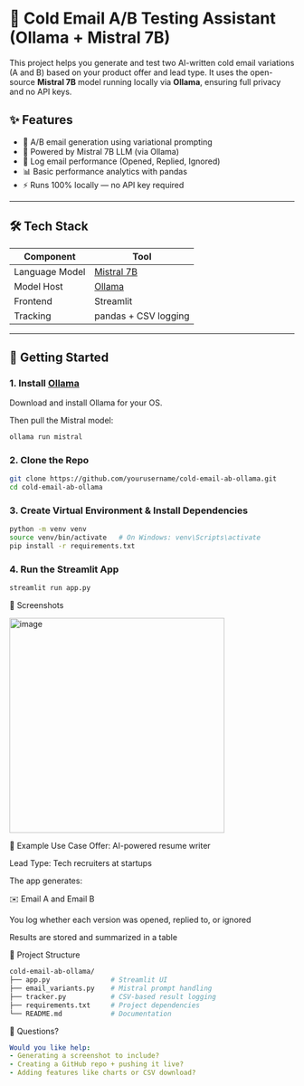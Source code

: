# 📧 Cold Email A/B Testing Assistant (Ollama + Mistral 7B)

This project helps you generate and test two AI-written cold email variations (A and B) based on your product offer and lead type. It uses the open-source **Mistral 7B** model running locally via **Ollama**, ensuring full privacy and no API keys.

## ✨ Features

- 🔁 A/B email generation using variational prompting
- 🧠 Powered by Mistral 7B LLM (via Ollama)
- 🧾 Log email performance (Opened, Replied, Ignored)
- 📊 Basic performance analytics with pandas
- ⚡️ Runs 100% locally — no API key required

---

## 🛠 Tech Stack

| Component   | Tool                         |
|-------------|------------------------------|
| Language Model | [Mistral 7B](https://ollama.com/library/mistral) |
| Model Host  | [Ollama](https://ollama.com/) |
| Frontend    | Streamlit                    |
| Tracking    | pandas + CSV logging         |

---

## 🚀 Getting Started

### 1. Install [Ollama](https://ollama.com/)

Download and install Ollama for your OS.

Then pull the Mistral model:

```bash
ollama run mistral
```
### 2. Clone the Repo

```bash
git clone https://github.com/yourusername/cold-email-ab-ollama.git
cd cold-email-ab-ollama
```

### 3. Create Virtual Environment & Install Dependencies

```bash
python -m venv venv
source venv/bin/activate   # On Windows: venv\Scripts\activate
pip install -r requirements.txt
```

### 4. Run the Streamlit App
```bash
streamlit run app.py
```

📸 Screenshots

<img width="380" alt="image" src="https://github.com/user-attachments/assets/39d71096-dd8f-4625-a630-2fc13cf84e6e" />

🧠 Example Use Case
Offer: AI-powered resume writer

Lead Type: Tech recruiters at startups

The app generates:

✉️ Email A and Email B

You log whether each version was opened, replied to, or ignored

Results are stored and summarized in a table

📁 Project Structure
```bash
cold-email-ab-ollama/
├── app.py               # Streamlit UI
├── email_variants.py    # Mistral prompt handling
├── tracker.py           # CSV-based result logging
├── requirements.txt     # Project dependencies
└── README.md            # Documentation
```

💬 Questions?
```yaml
Would you like help:
- Generating a screenshot to include?
- Creating a GitHub repo + pushing it live?
- Adding features like charts or CSV download?
```





